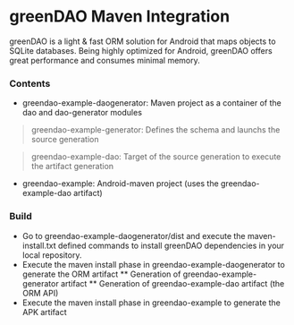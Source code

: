 greenDAO Maven Integration
============

greenDAO is a light & fast ORM solution for Android that maps objects to SQLite databases. Being highly optimized for Android, greenDAO offers great performance and consumes minimal memory.

### Contents

* greendao-example-daogenerator: Maven project as a container of the dao and dao-generator modules

 > greendao-example-generator: Defines the schema and launchs the source generation
 
 > greendao-example-dao: Target of the source generation to execute the artifact generation

* greendao-example: Android-maven project (uses the greendao-example-dao artifact)


### Build

* Go to greendao-example-daogenerator/dist and execute the maven-install.txt defined commands to install greenDAO dependencies in your local repository.
* Execute the maven install phase in greendao-example-daogenerator to generate the ORM artifact
** Generation of greendao-example-generator artifact
** Generation of greendao-example-dao artifact (the ORM API)
* Execute the maven install phase in greendao-example to generate the APK artifact